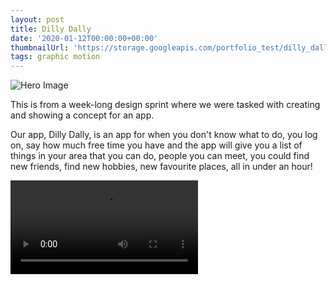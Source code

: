 ```yaml
---
layout: post
title: Dilly Dally
date: '2020-01-12T00:00:00+00:00'
thumbnailUrl: 'https://storage.googleapis.com/portfolio_test/dilly_dally/hero_image.png'
tags: graphic motion
---
```


![Hero Image]({{page.thumbnailUrl}})

This is from a week-long design sprint where we were tasked with creating and showing a concept for an app. 

Our app, Dilly Dally, is an app for when you don't know what to do, you log on, say how much free time you have and the app will give you a list of things in your area that you can do, people you can meet, you could find new friends, find new hobbies, new favourite places, all in under an hour!

<video controls="controls">
	<source src="https://storage.googleapis.com/portfolio_test/dilly_dally/dilly_dally_demo.mp4" type="">
</video>